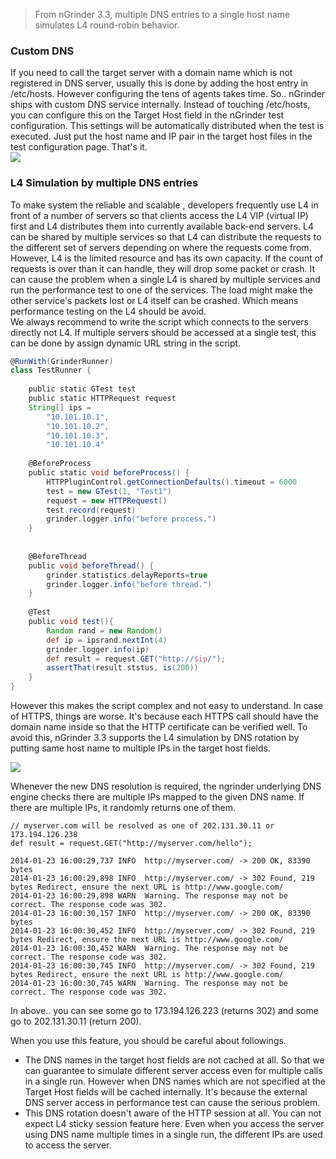 >From nGrinder 3.3, multiple DNS entries to a single host name simulates L4 round-robin behavior.

### Custom DNS 
If you need to call the target server with a domain name which is not registered in DNS server, usually this is done by adding the host entry in /etc/hosts. However configuring the tens of agents takes time. So.. nGrinder ships with custom DNS service internally. Instead of touching /etc/hosts, you can configure this on the Target Host field in the nGrinder test configuration. This settings will be automatically distributed when the test is executed. Just put the host name and IP pair in the target host files in the test configuration page. That's it.  
![](http://www.cubrid.org/files/attach/images/379199/691/546/dns.png)

### L4 Simulation by multiple DNS entries
To make system the reliable and scalable , developers frequently use L4 in front of a number of servers so that clients access the L4 VIP (virtual IP) first and L4 distributes them into currently available back-end servers. L4 can be shared by multiple services so that L4 can distribute the requests to the different set of servers depending on where the requests come from.  
However, L4 is the limited resource and has its own capacity. If the count of requests is over than it can handle, they will drop some packet or crash. It can cause the problem when a single L4 is shared by multiple services and run the performance test to one of the services. The load might make the other service's packets lost or L4 itself can be crashed. Which means performance testing on the L4 should be avoid.  
We always recommend to write the script which connects to the servers directly not L4. If multiple servers should be accessed at a single test, this can be done by assign dynamic URL string in the script.
```groovy
@RunWith(GrinderRunner)
class TestRunner {
 
    public static GTest test
    public static HTTPRequest request
    String[] ips =
        "10.101.10.1",
        "10.101.10.2",
        "10.101.10.3",
        "10.101.10.4"
 
    @BeforeProcess
    public static void beforeProcess() {
        HTTPPluginControl.getConnectionDefaults().timeout = 6000
        test = new GTest(1, "Test1")
        request = new HTTPRequest()
        test.record(request)
        grinder.logger.info("before process.")
    }
 
 
    @BeforeThread
    public void beforeThread() {
        grinder.statistics.delayReports=true
        grinder.logger.info("before thread.")
    }
 
    @Test
    public void test(){
        Random rand = new Random()
        def ip = ipsrand.nextInt(4)
        grinder.logger.info(ip)
        def result = request.GET("http://$ip/");
        assertThat(result.ststus, is(200))
    }
}
```

However this makes the script complex and not easy to understand. In case of HTTPS, things are worse. It's because each HTTPS call should have the domain name inside so that the HTTP certificate can be verified well. To avoid this, nGrinder 3.3 supports the L4 simulation by DNS rotation by putting same host name to multiple IPs in the target host fields. 

![](http://www.cubrid.org/files/attach/images/379199/691/546/target_host.png)

Whenever the new DNS resolution is required, the ngrinder underlying DNS engine checks there are multiple IPs mapped to the given DNS name. If there are multiple IPs, it randomly returns one of them.  
```
// myserver.com will be resolved as one of 202.131.30.11 or 173.194.126.238
def result = request.GET("http://myserver.com/hello");
```

```
2014-01-23 16:00:29,737 INFO  http://myserver.com/ -> 200 OK, 83390 bytes
2014-01-23 16:00:29,898 INFO  http://myserver.com/ -> 302 Found, 219 bytes Redirect, ensure the next URL is http://www.google.com/
2014-01-23 16:00:29,898 WARN  Warning. The response may not be correct. The response code was 302.
2014-01-23 16:00:30,157 INFO  http://myserver.com/ -> 200 OK, 83390 bytes
2014-01-23 16:00:30,452 INFO  http://myserver.com/ -> 302 Found, 219 bytes Redirect, ensure the next URL is http://www.google.com/
2014-01-23 16:00:30,452 WARN  Warning. The response may not be correct. The response code was 302.
2014-01-23 16:00:30,745 INFO  http://myserver.com/ -> 302 Found, 219 bytes Redirect, ensure the next URL is http://www.google.com/
2014-01-23 16:00:30,745 WARN  Warning. The response may not be correct. The response code was 302.
```

In above.. you can see some go to 173.194.126.223 (returns 302) and some go to 202.131.30.11 (return 200).

When you use this feature, you should be careful about followings.
- The DNS names in the target host fields are not cached at all. So that we can guarantee to simulate different server access even for multiple calls in a single run. However when DNS names which are not specified at the Target Host fields will be cached internally.  It's because the external DNS server access in performance test can cause the serious problem.
- This DNS rotation doesn't aware of the HTTP session at all. You can not expect L4 sticky session feature here. Even when you access the server using DNS name multiple times in a single run, the different IPs are used to access the server.